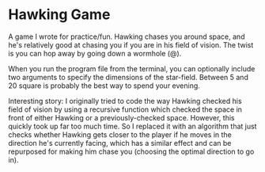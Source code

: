 # Hawking Game

A game I wrote for practice/fun. Hawking chases you around space, and he's relatively good at chasing you if you are in his field of vision. The twist is you can hop away by going down a wormhole (@).

When you run the program file from the terminal, you can optionally include two arguments to specify the dimensions of the star-field. Between 5 and 20 square is probably the best way to spend your evening.

Interesting story: I originally tried to code the way Hawking checked his field of vision by using a recursive function which checked the space in front of either Hawking or a previously-checked space. However, this quickly took up far too much time. So I replaced it with an algorithm that just checks whether Hawking gets closer to the player if he moves in the direction he's currently facing, which has a similar effect and can be repurposed for making him chase you (choosing the optimal direction to go in).
